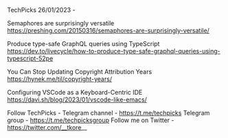 TechPicks 26/01/2023 -

Semaphores are surprisingly versatile
https://preshing.com/20150316/semaphores-are-surprisingly-versatile/

Produce type-safe GraphQL queries using TypeScript
https://dev.to/livecycle/how-to-produce-type-safe-graphql-queries-using-typescript-52pe

You Can Stop Updating Copyright Attribution Years
https://hynek.me/til/copyright-years/

Configuring VSCode as a Keyboard-Centric IDE
https://davi.sh/blog/2023/01/vscode-like-emacs/

Follow TechPicks -
Telegram channel - https://t.me/techpicks
Telegram group - https://t.me/techpicksgroup
Follow me on Twitter - https://twitter.com/__tkore__